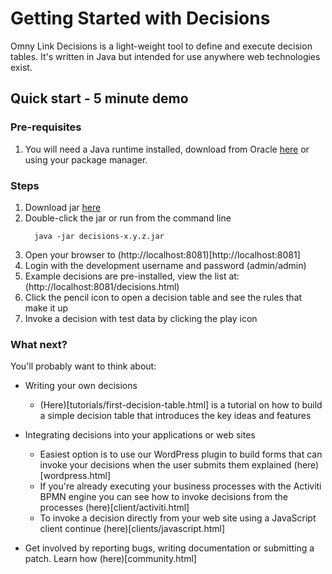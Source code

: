 # Getting Started with Decisions

Omny Link Decisions is a light-weight tool to define and execute decision tables. It's written in Java but intended for use anywhere web technologies exist.

## Quick start - 5 minute demo

### Pre-requisites
  
  1. You will need a Java runtime installed, download from Oracle [here](http://todo) or using your package manager.  
  
### Steps 

  1. Download jar [here](TODO)
  2. Double-click the jar or run from the command line 
     ```
       java -jar decisions-x.y.z.jar
     ```
  3. Open your browser to (http://localhost:8081)[http://localhost:8081]
  4. Login with the development username and password (admin/admin)
  5. Example decisions are pre-installed, view the list at: (http://localhost:8081/decisions.html)
  6. Click the pencil icon to open a decision table and see the rules that make it up 
  7. Invoke a decision with test data by clicking the play icon
  
### What next? 

You'll probably want to think about:

  - Writing your own decisions  

    - (Here)[tutorials/first-decision-table.html] is a tutorial on how to build a simple decision table that introduces the key ideas and features

  - Integrating decisions into your applications or web sites

    - Easiest option is to use our WordPress plugin to build forms that can invoke your decisions when the user submits them explained (here)[wordpress.html]
    - If you're already executing your business processes with the Activiti BPMN engine you can see how to invoke decisions from the processes (here)[client/activiti.html] 
    - To invoke a decision directly from your web site using a JavaScript client continue (here)[clients/javascript.html]

  - Get involved by reporting bugs, writing documentation or submitting a patch. Learn how (here)[community.html] 